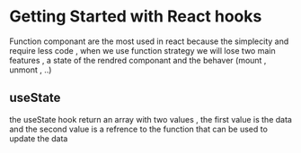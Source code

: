 # Getting Started with React hooks
Function componant are the most used in react because the simplecity and require less code , when we use function strategy we will lose two main features , a state of the rendred componant and the behaver (mount , unmont , ..)
## useState
the useState hook return an array with two values , the first value is the data and the second value is a refrence to the function that can be used to update the data
